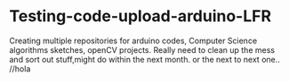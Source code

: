 # Testing-code-upload-arduino-LFR
Creating multiple repositories for arduino codes, Computer Science algorithms sketches, openCV projects. Really need to clean up the mess and sort out stuff,might do within the next month. or the next to next one..
//hola
